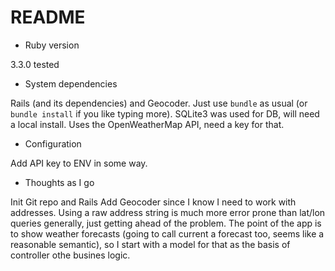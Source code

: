 # README

* Ruby version

3.3.0 tested

* System dependencies

Rails (and its dependencies) and Geocoder.  Just use `bundle` as usual (or `bundle install` if you like typing more).
SQLite3 was used for DB, will need a local install.
Uses the OpenWeatherMap API, need a key for that.

* Configuration

Add API key to ENV in some way.

* Thoughts as I go

Init Git repo and Rails
Add Geocoder since I know I need to work with addresses.  Using a raw address string is much more error prone than lat/lon queries generally, just getting ahead of the problem.
The point of the app is to show weather forecasts (going to call current a forecast too, seems like a reasonable semantic), so I start with a model for that as the basis of controller othe busines logic.
